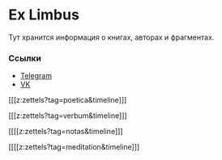 # Ex Limbus
Тут хранится информация о книгах, авторах и фрагментах.

### Ссылки
- [Telegram](https://t.me/discreteblack)
- [VK](https://vk.com/discreteblack)

[[[z:zettels?tag=poetica&timeline]]]

[[[z:zettels?tag=verbum&timeline]]]

[[[[z:zettels?tag=notas&timeline]]]

[[[[z:zettels?tag=meditation&timeline]]]


